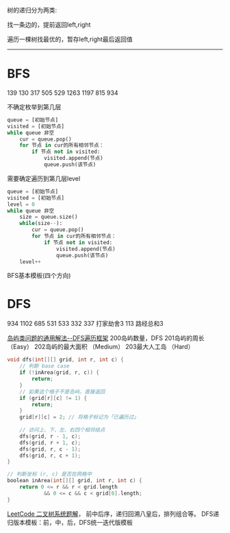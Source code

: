 树的递归分为两类:

找一条边的，提前返回left,right

遍历一棵树找最优的，暂存left,right最后返回值

---

# BFS
139
130
317
505
529
1263
1197
815
934


不确定枚举到第几层
```python
queue = [初始节点]
visited = [初始节点]
while queue 非空
    cur = queue.pop()
    for 节点 in cur的所有相邻节点：
        if 节点 not in visited:
            visited.append(节点)
            queue.push(该节点)
```

需要确定遍历到第几层level
```python
queue = [初始节点]
visited = [初始节点]
level = 0
while queue 非空
    size = queue.size()
    while(size--):
        cur = queue.pop()
        for 节点 in cur的所有相邻节点：
            if 节点 not in visited:
                visited.append(节点)
                queue.push(该节点)
    level++
```

BFS基本模板(四个方向)



# DFS
934 
1102
685
531 533 
332
337 打家劫舍3
113 路经总和3

[岛屿类问题的通用解法--DFS遍历框架](https://www.jianshu.com/p/6132f7914947)
200岛屿数量，DFS
201岛屿的周长 （Easy）
202岛屿的最大面积 （Medium）
203最大人工岛 （Hard）
```c
void dfs(int[][] grid, int r, int c) {
    // 判断 base case
    if (!inArea(grid, r, c)) {
        return;
    }
    // 如果这个格子不是岛屿，直接返回
    if (grid[r][c] != 1) {
        return;
    }
    grid[r][c] = 2; // 将格子标记为「已遍历过」
    
    // 访问上、下、左、右四个相邻结点
    dfs(grid, r - 1, c);
    dfs(grid, r + 1, c);
    dfs(grid, r, c - 1);
    dfs(grid, r, c + 1);
}

// 判断坐标 (r, c) 是否在网格中
boolean inArea(int[][] grid, int r, int c) {
    return 0 <= r && r < grid.length 
            && 0 <= c && c < grid[0].length;
}
```
[LeetCode 二叉树系统题解](https://www.jianshu.com/p/e0bbf80f7541)，
前中后序，递归回溯八皇后，排列组合等。
DFS递归版本模板：前，中，后，DFS统一迭代版模板
